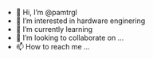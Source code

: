 - 👋 Hi, I’m @pamtrgl
- 👀 I’m interested in hardware enginering
- 🌱 I’m currently learning 
- 💞️ I’m looking to collaborate on ...
- 📫 How to reach me ...

<!---
pamtrgl/pamtrgl is a ✨ special ✨ repository because its `README.md` (this file) appears on your GitHub profile.
You can click the Preview link to take a look at your changes.
--->
